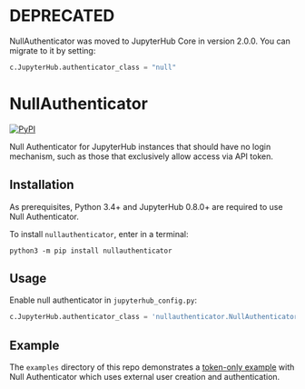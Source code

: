 # DEPRECATED #

NullAuthenticator was moved to JupyterHub Core in version 2.0.0.
You can migrate to it by setting:

```python
c.JupyterHub.authenticator_class = "null"
```

# NullAuthenticator

[![PyPI](https://img.shields.io/pypi/v/nine.svg)](https://github.com/jupyterhub/nullauthenticator)


Null Authenticator for JupyterHub instances that should have no login mechanism,
such as those that exclusively allow access via API token.

## Installation

As prerequisites, Python 3.4+ and JupyterHub 0.8.0+ are required to use Null
Authenticator.

To install `nullauthenticator`, enter in a terminal:

```
python3 -m pip install nullauthenticator
```

## Usage

Enable null authenticator in `jupyterhub_config.py`:

```python
c.JupyterHub.authenticator_class = 'nullauthenticator.NullAuthenticator'
```

## Example

The `examples` directory of this repo demonstrates a [token-only example](./examples/token-only/README.md)
with Null Authenticator which uses external user creation and authentication.
